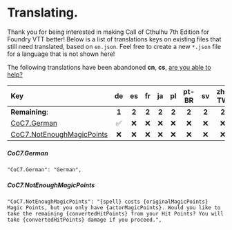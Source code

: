 # Translating.

Thank you for being interested in making Call of Cthulhu 7th Edition for Foundry VTT better! Below is a list of translations keys on existing files that still need translated, based on `en.json`. Feel free to create a new `*.json` file for a language that is not shown here!

The following translations have been abandoned **cn**, **cs**, [are you able to help?](./ABANDONED.md)

| Key                                                    |    de    |    es    |    fr    |    ja    |    pl    |  pt-BR   |    sv    |  zh-TW   |
| :----------------------------------------------------- | :------: | :------: | :------: | :------: | :------: | :------: | :------: | :------: |
| **Remaining**:                                         |  **1**   |  **2**   |  **2**   |  **2**   |  **2**   |  **2**   |  **2**   |  **2**   |
| [CoC7.German](#coc7german)                             | &#9989;  | &#x274C; | &#x274C; | &#x274C; | &#x274C; | &#x274C; | &#x274C; | &#x274C; |
| [CoC7.NotEnoughMagicPoints](#coc7notenoughmagicpoints) | &#x274C; | &#x274C; | &#x274C; | &#x274C; | &#x274C; | &#x274C; | &#x274C; | &#x274C; |

##### CoC7.German

`"CoC7.German": "German",`

##### CoC7.NotEnoughMagicPoints

`"CoC7.NotEnoughMagicPoints": "{spell} costs {originalMagicPoints} Magic Points, but you only have {actorMagicPoints}. Would you like to take the remaining {convertedHitPoints} from your Hit Points? You will take {convertedHitPoints} damage if you proceed.",`
